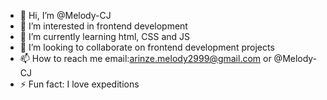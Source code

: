 - 👋 Hi, I’m @Melody-CJ
- 👀 I’m interested in frontend development 
- 🌱 I’m currently learning html, CSS and JS
- 💞️ I’m looking to collaborate on frontend development projects
- 📫 How to reach me email:arinze.melody2999@gmail.com or @Melody-CJ
- ⚡ Fun fact: I love expeditions

<!---
Melody-CJ/Melody-CJ is a ✨ special ✨ repository because its `README.md` (this file) appears on your GitHub profile.
You can click the Preview link to take a look at your changes.
--->
